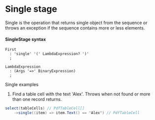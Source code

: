 # Single stage

Single is the operation that returns single object from the sequence or throws an exception if the sequence contains more 
or less elements.

#### SingleStage syntax
```antlr
First
  : 'single' '(' LambdaExpression? ')'  
  ;
  
LambdaExpression
  : (Args '=>' BinaryExpression)
  ;
```

Single examples
1. Find a table cell with the text 'Alex'. Throws when not found or more than one record returns.
```csharp
select(tableCells) // PdfTableCell[]
    ->single((item) => item.Text() == 'Alex') // PdfTableCell
```